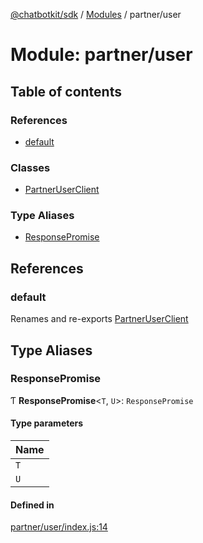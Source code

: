 [@chatbotkit/sdk](../README.md) / [Modules](../modules.md) / partner/user

# Module: partner/user

## Table of contents

### References

- [default](partner_user.md#default)

### Classes

- [PartnerUserClient](../classes/partner_user.PartnerUserClient.md)

### Type Aliases

- [ResponsePromise](partner_user.md#responsepromise)

## References

### default

Renames and re-exports [PartnerUserClient](../classes/partner_user.PartnerUserClient.md)

## Type Aliases

### ResponsePromise

Ƭ **ResponsePromise**\<`T`, `U`\>: `ResponsePromise`

#### Type parameters

| Name |
| :------ |
| `T` |
| `U` |

#### Defined in

[partner/user/index.js:14](https://github.com/chatbotkit/node-sdk/blob/d5a6097/packages/sdk/src/partner/user/index.js#L14)
